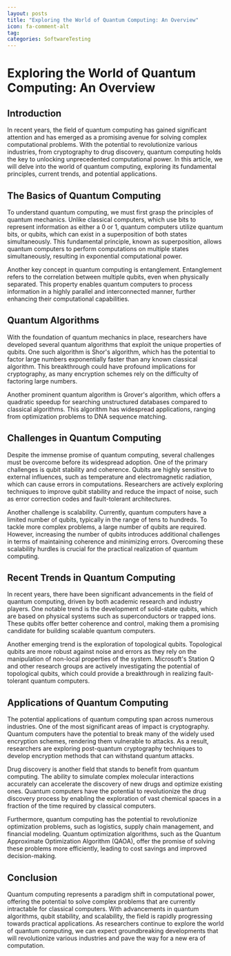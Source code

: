 ```yaml
---
layout: posts
title: "Exploring the World of Quantum Computing: An Overview"
icon: fa-comment-alt
tag:      
categories: SoftwareTesting
---
```



# Exploring the World of Quantum Computing: An Overview

## Introduction

In recent years, the field of quantum computing has gained significant attention and has emerged as a promising avenue for solving complex computational problems. With the potential to revolutionize various industries, from cryptography to drug discovery, quantum computing holds the key to unlocking unprecedented computational power. In this article, we will delve into the world of quantum computing, exploring its fundamental principles, current trends, and potential applications.

## The Basics of Quantum Computing

To understand quantum computing, we must first grasp the principles of quantum mechanics. Unlike classical computers, which use bits to represent information as either a 0 or 1, quantum computers utilize quantum bits, or qubits, which can exist in a superposition of both states simultaneously. This fundamental principle, known as superposition, allows quantum computers to perform computations on multiple states simultaneously, resulting in exponential computational power.

Another key concept in quantum computing is entanglement. Entanglement refers to the correlation between multiple qubits, even when physically separated. This property enables quantum computers to process information in a highly parallel and interconnected manner, further enhancing their computational capabilities.

## Quantum Algorithms

With the foundation of quantum mechanics in place, researchers have developed several quantum algorithms that exploit the unique properties of qubits. One such algorithm is Shor's algorithm, which has the potential to factor large numbers exponentially faster than any known classical algorithm. This breakthrough could have profound implications for cryptography, as many encryption schemes rely on the difficulty of factoring large numbers.

Another prominent quantum algorithm is Grover's algorithm, which offers a quadratic speedup for searching unstructured databases compared to classical algorithms. This algorithm has widespread applications, ranging from optimization problems to DNA sequence matching.

## Challenges in Quantum Computing

Despite the immense promise of quantum computing, several challenges must be overcome before its widespread adoption. One of the primary challenges is qubit stability and coherence. Qubits are highly sensitive to external influences, such as temperature and electromagnetic radiation, which can cause errors in computations. Researchers are actively exploring techniques to improve qubit stability and reduce the impact of noise, such as error correction codes and fault-tolerant architectures.

Another challenge is scalability. Currently, quantum computers have a limited number of qubits, typically in the range of tens to hundreds. To tackle more complex problems, a large number of qubits are required. However, increasing the number of qubits introduces additional challenges in terms of maintaining coherence and minimizing errors. Overcoming these scalability hurdles is crucial for the practical realization of quantum computing.

## Recent Trends in Quantum Computing

In recent years, there have been significant advancements in the field of quantum computing, driven by both academic research and industry players. One notable trend is the development of solid-state qubits, which are based on physical systems such as superconductors or trapped ions. These qubits offer better coherence and control, making them a promising candidate for building scalable quantum computers.

Another emerging trend is the exploration of topological qubits. Topological qubits are more robust against noise and errors as they rely on the manipulation of non-local properties of the system. Microsoft's Station Q and other research groups are actively investigating the potential of topological qubits, which could provide a breakthrough in realizing fault-tolerant quantum computers.

## Applications of Quantum Computing

The potential applications of quantum computing span across numerous industries. One of the most significant areas of impact is cryptography. Quantum computers have the potential to break many of the widely used encryption schemes, rendering them vulnerable to attacks. As a result, researchers are exploring post-quantum cryptography techniques to develop encryption methods that can withstand quantum attacks.

Drug discovery is another field that stands to benefit from quantum computing. The ability to simulate complex molecular interactions accurately can accelerate the discovery of new drugs and optimize existing ones. Quantum computers have the potential to revolutionize the drug discovery process by enabling the exploration of vast chemical spaces in a fraction of the time required by classical computers.

Furthermore, quantum computing has the potential to revolutionize optimization problems, such as logistics, supply chain management, and financial modeling. Quantum optimization algorithms, such as the Quantum Approximate Optimization Algorithm (QAOA), offer the promise of solving these problems more efficiently, leading to cost savings and improved decision-making.

## Conclusion

Quantum computing represents a paradigm shift in computational power, offering the potential to solve complex problems that are currently intractable for classical computers. With advancements in quantum algorithms, qubit stability, and scalability, the field is rapidly progressing towards practical applications. As researchers continue to explore the world of quantum computing, we can expect groundbreaking developments that will revolutionize various industries and pave the way for a new era of computation.